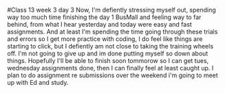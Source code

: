#Class 13 week 3 day 3
Now, I'm defiently stressing myself out, spending way too much time finishing the day 1 BusMall and feeling way to far  behind, from what I hear yesterday and today were easy and fast assignments. And at least I'm spending the time going through these trials and errors so I get more practice with coding, I do feel like things are starting to click, but I defiently am not close to taking the training wheels off. I'm not going to give up and im done putting myself so down about things. Hopefully I'll be able to finish soon tommorow so I can get tues, wednesday assignments done, then I can finally feel at least caught up. I plan to do assignment re submissions over the weekend i'm going to meet up with Ed and study.
